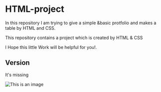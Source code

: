# HTML-project

In this repository I am trying to give a simple &basic protfolio and makes a table by HTML and CSS.

This repository contains a project which is created by HTML & CSS

I Hope this little Work will be helpful for you!.

## Version
It's missing 

![This is an image](Capture223.PNG)
